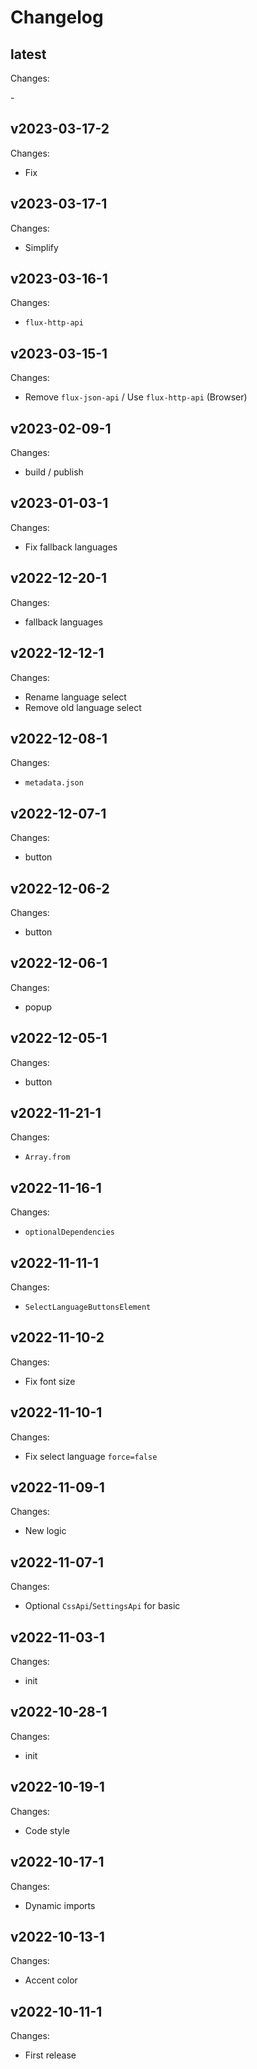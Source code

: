 # Changelog

## latest

Changes:

\-

## v2023-03-17-2

Changes:

- Fix

## v2023-03-17-1

Changes:

- Simplify

## v2023-03-16-1

Changes:

- `flux-http-api`

## v2023-03-15-1

Changes:

- Remove `flux-json-api` / Use `flux-http-api` (Browser)

## v2023-02-09-1

Changes:

- build / publish

## v2023-01-03-1

Changes:

- Fix fallback languages

## v2022-12-20-1

Changes:

- fallback languages

## v2022-12-12-1

Changes:

- Rename language select
- Remove old language select

## v2022-12-08-1

Changes:

- `metadata.json`

## v2022-12-07-1

Changes:

- button

## v2022-12-06-2

Changes:

- button

## v2022-12-06-1

Changes:

- popup

## v2022-12-05-1

Changes:

- button

## v2022-11-21-1

Changes:

- `Array.from`

## v2022-11-16-1

Changes:

- `optionalDependencies`

## v2022-11-11-1

Changes:

- `SelectLanguageButtonsElement`

## v2022-11-10-2

Changes:

- Fix font size

## v2022-11-10-1

Changes:

- Fix select language `force=false`

## v2022-11-09-1

Changes:

- New logic

## v2022-11-07-1

Changes:

- Optional `CssApi`/`SettingsApi` for basic

## v2022-11-03-1

Changes:

- init

## v2022-10-28-1

Changes:

- init

## v2022-10-19-1

Changes:

- Code style

## v2022-10-17-1

Changes:

- Dynamic imports

## v2022-10-13-1

Changes:

- Accent color

## v2022-10-11-1

Changes:

- First release
